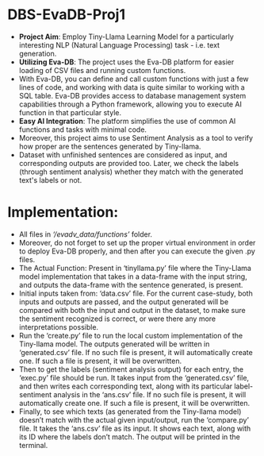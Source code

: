 # DBS-EvaDB-Proj1

* **Project Aim**: Employ Tiny-Llama Learning Model for a particularly interesting NLP  (Natural Language Processing) task - i.e. text generation.
* **Utilizing Eva-DB**: The project uses the Eva-DB platform for easier loading of CSV files and running custom functions.
* With Eva-DB, you can define and call custom functions with just a few lines of code, and working with data is quite similar to working with a SQL table. Eva-DB provides access to database management system capabilities through a Python framework, allowing you to execute AI function in that particular style.
* **Easy AI Integration**: The platform simplifies the use of common AI functions and tasks with minimal code.
* Moreover, this project aims to use Sentiment Analysis as a tool to verify how proper are the sentences generated by Tiny-llama. 
* Dataset with unfinished sentences are considered as input, and corresponding outputs are provided too. Later, we check the labels (through sentiment analysis) whether they match with the generated text's labels or not.

# Implementation:
* All files in *‘/evadv_data/functions’* folder. 
* Moreover, do not forget to set up the proper virtual environment in order to deploy Eva-DB properly, and then after you can execute the given .py files.
* The Actual Function: Present in ‘tinyllama.py’ file where the Tiny-Llama model implementation that takes in a data-frame with the input string, and outputs the data-frame with the sentence generated, is present.
* Initial inputs taken from: ‘data.csv’ file. For the current case-study, both inputs and outputs are passed, and the output generated will be compared with both the input and output in the dataset, to make sure the sentiment recognized is correct, or were there any more interpretations possible.
* Run the ‘create.py’ file to run the local custom implementation of the Tiny-llama model. The outputs generated will be written in ‘generated.csv’ file. If no such file is present, it will automatically create one. If such a file is present, it will be overwritten.
* Then to get the labels (sentiment analysis output) for each entry, the ‘exec.py’ file should be run. It takes input from the ‘generated.csv’ file, and then writes each corresponding text, along with its particular label-sentiment analysis in the ‘ans.csv’ file. If no such file is present, it will automatically create one. If such a file is present, it will be overwritten.
* Finally, to see which texts (as generated from the Tiny-llama model) doesn’t match with the actual given input/output, run the ‘compare.py’ file. It takes the ‘ans.csv’ file as its input. It shows each text, along with its ID where the labels don’t match. The output will be printed in the terminal. 
